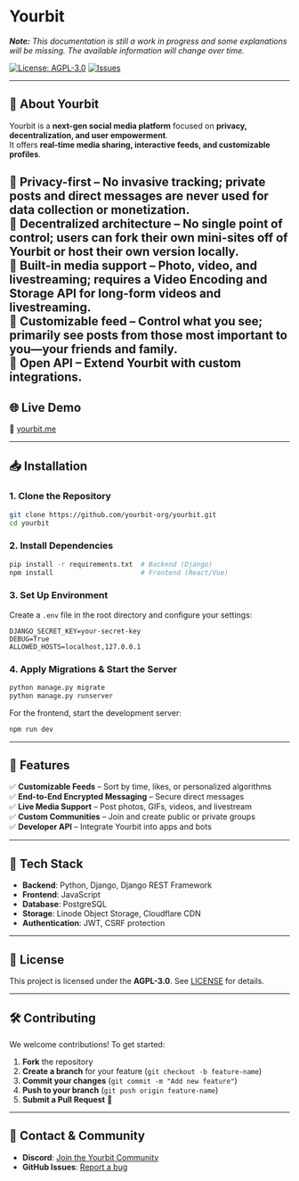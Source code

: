 # **Yourbit**  
_**Note:** This documentation is still a work in progress and some explanations will be missing. The available information will change over time._  

[![License: AGPL-3.0](https://img.shields.io/badge/License-AGPL%203.0-blue.svg)](https://www.gnu.org/licenses/agpl-3.0)
[![Issues](https://img.shields.io/github/issues/Yourbit-LLC/yourbit)](https://github.com/Yourbit-LLC/yourbit/issues)

---

## 🚀 **About Yourbit**  
Yourbit is a **next-gen social media platform** focused on **privacy, decentralization, and user empowerment**.  
It offers **real-time media sharing, interactive feeds, and customizable profiles**.

🔹 **Privacy-first** – No invasive tracking; private posts and direct messages are never used for data collection or monetization.  
🔹 **Decentralized architecture** – No single point of control; users can fork their own mini-sites off of Yourbit or host their own version locally.  
🔹 **Built-in media support** – Photo, video, and livestreaming; requires a Video Encoding and Storage API for long-form videos and livestreaming.  
🔹 **Customizable feed** – Control what you see; primarily see posts from those most important to you—your friends and family.  
🔹 **Open API** – Extend Yourbit with custom integrations.  
---

## 🌐 **Live Demo**  
🔗 [yourbit.me](https://yourbit.me) 

---

## 📥 **Installation**  

### **1. Clone the Repository**  
```bash
git clone https://github.com/yourbit-org/yourbit.git
cd yourbit
```

### **2. Install Dependencies**  
```bash
pip install -r requirements.txt  # Backend (Django)
npm install                      # Frontend (React/Vue)
```

### **3. Set Up Environment**  
Create a `.env` file in the root directory and configure your settings:
```
DJANGO_SECRET_KEY=your-secret-key
DEBUG=True
ALLOWED_HOSTS=localhost,127.0.0.1
```

### **4. Apply Migrations & Start the Server**  
```bash
python manage.py migrate
python manage.py runserver
```

For the frontend, start the development server:
```bash
npm run dev
```

---

## 🎯 **Features**  
✅ **Customizable Feeds** – Sort by time, likes, or personalized algorithms  
✅ **End-to-End Encrypted Messaging** – Secure direct messages  
✅ **Live Media Support** – Post photos, GIFs, videos, and livestream  
✅ **Custom Communities** – Join and create public or private groups  
✅ **Developer API** – Integrate Yourbit into apps and bots  

---

## 🔧 **Tech Stack**  
- **Backend**: Python, Django, Django REST Framework  
- **Frontend**: JavaScript
- **Database**: PostgreSQL  
- **Storage**: Linode Object Storage, Cloudflare CDN  
- **Authentication**: JWT, CSRF protection  

---

## 📜 **License**  
This project is licensed under the **AGPL-3.0**. See [LICENSE](LICENSE) for details.  

---

## 🛠 **Contributing**  
We welcome contributions! To get started:  
1. **Fork** the repository  
2. **Create a branch** for your feature (`git checkout -b feature-name`)  
3. **Commit your changes** (`git commit -m "Add new feature"`)  
4. **Push to your branch** (`git push origin feature-name`)  
5. **Submit a Pull Request** 🚀  

---

## 📩 **Contact & Community**  
- **Discord**: [Join the Yourbit Community](https://discord.gg/g2JpbbCzZs)    
- **GitHub Issues**: [Report a bug](https://github.com/yourbit-org/yourbit/issues)  
